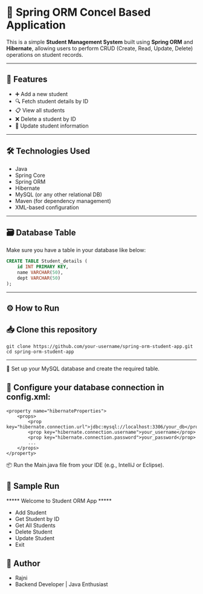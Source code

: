 # 🏫 Spring ORM Concel Based Application

This is a simple **Student Management System** built using **Spring ORM** and **Hibernate**, allowing users to perform CRUD (Create, Read, Update, Delete) operations on student records.

---

## 📌 Features

- ➕ Add a new student
- 🔍 Fetch student details by ID
- 📋 View all students
- ❌ Delete a student by ID
- 🔄 Update student information

---

## 🛠️ Technologies Used

- Java
- Spring Core
- Spring ORM
- Hibernate
- MySQL (or any other relational DB)
- Maven (for dependency management)
- XML-based configuration

---

## 🗃️ Database Table

Make sure you have a table in your database like below:

```sql
CREATE TABLE Student_details (
    id INT PRIMARY KEY,
    name VARCHAR(50),
    dept VARCHAR(50)
);

```

---

## ⚙️ How to Run
## 📥 Clone this repository

```
git clone https://github.com/your-username/spring-orm-student-app.git
cd spring-orm-student-app

```
---


💾 Set up your MySQL database and create the required table.



## 🧾 Configure your database connection in config.xml:


```
<property name="hibernateProperties">
    <props>
        <prop key="hibernate.connection.url">jdbc:mysql://localhost:3306/your_db</prop>
        <prop key="hibernate.connection.username">your_username</prop>
        <prop key="hibernate.connection.password">your_password</prop>
        ...
    </props>
</property>

```
📦 Run the Main.java file from your IDE (e.g., IntelliJ or Eclipse).


## 🧪 Sample Run

***** Welcome to Student ORM App *****
-  Add Student
-  Get Student by ID
-  Get All Students
-  Delete Student
-  Update Student
-  Exit


## 📌 Author
- Rajni
- Backend Developer | Java Enthusiast


